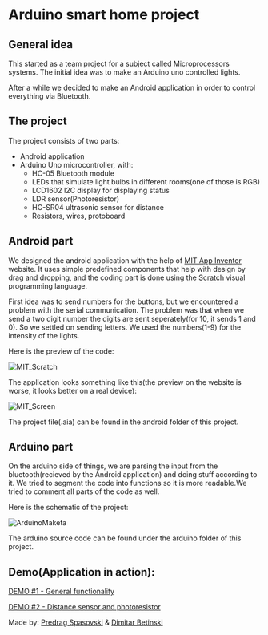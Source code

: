# Arduino smart home project

## General idea

This started as a team project for a subject called Microprocessors systems. The initial idea was to make an Arduino uno controlled lights.

After a while we decided to make an Android application in order to control everything via Bluetooth. 

## The project

The project consists of two parts:
- Android application
- Arduino Uno microcontroller, with:
  - HC-05 Bluetooth module
  - LEDs that simulate light bulbs in different rooms(one of those is RGB)
  - LCD1602 I2C display for displaying status
  - LDR sensor(Photoresistor)
  - HC-SR04 ultrasonic sensor for distance
  - Resistors, wires, protoboard

## Android part

We designed the android application with the help of [MIT App Inventor](https://appinventor.mit.edu) website. It uses simple predefined components that help with design by drag and dropping, and the coding part is done using the [Scratch](https://en.wikipedia.org/wiki/Scratch_(programming_language)) visual programming language.

First idea was to send numbers for the buttons, but we encountered a problem with the serial communication. The problem was that when we send a two digit number the digits are sent seperately(for 10, it sends 1 and 0). So we settled on sending letters. We used the numbers(1-9) for the intensity of the lights.

Here is the preview of the code:

![MIT_Scratch](https://github.com/Dimitry4Now/Smart-Home/assets/68469701/a2913e98-5b47-4ebb-a9b6-f491c7272767)

The application looks something like this(the preview on the website is worse, it looks better on a real device):

![MIT_Screen](https://github.com/Dimitry4Now/Smart-Home/assets/68469701/255ceb4a-22fc-47e1-8db2-f219210a1909)

The project file(.aia) can be found in the android folder of this project.

## Arduino part

On the arduino side of things, we are parsing the input from the bluetooth(recieved by the Android application) and doing stuff according to it. We tried to segment the code into functions so it is more readable.We tried to comment all parts of the code as well.

Here is the schematic of the project:

![ArduinoMaketa](https://github.com/Dimitry4Now/Smart-Home/assets/68469701/605375c0-7b4a-49ee-adde-d3bf5909054d)

The arduino source code can be found under the arduino folder of this project.

## Demo(Application in action):

[DEMO #1 - General functionality](https://www.youtube.com/watch?v=KkPbJu2hXiY)

[DEMO #2 - Distance sensor and photoresistor](https://www.youtube.com/watch?v=q9nXN4759RY)

Made by: [Predrag Spasovski](https://github.com/predrag1998) & [Dimitar Betinski](https://github.com/dimitry4now)

